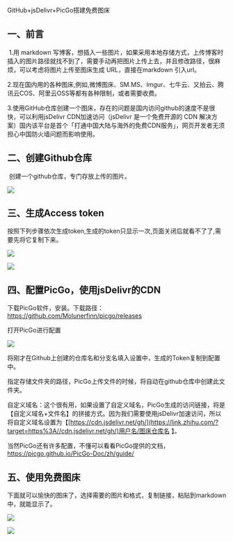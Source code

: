 GitHub+jsDelivr+PicGo搭建免费图床



## 一、前言

​	1.用 markdown 写博客，想插入一些图片，如果采用本地存储方式，上传博客时插入的图片路径就找不到了，需要手动再把图片上传上去，并且修改路径，很麻烦，可以考虑将图片上传至图床生成 URL，直接在markdown 引入url。

​	2.现在国内用的各种图床,例如,微博图床、SM.MS、Imgur、七牛云、又拍云、腾讯云COS、阿里云OSS等都有各种限制，或者需要收费。

​	3.使用GitHub仓库创建一个图床，存在的问题是国内访问github的速度不是很快，可以利用jsDelivr CDN加速访问（jsDelivr 是一个免费开源的 CDN 解决方案）国内该平台是首个「打通中国大陆与海外的免费CDN服务」，网页开发者无须担心中国防火墙问题而影响使用。

## 二、创建Github仓库

​	创建一个github仓库，专门存放上传的图片。

![](https://cdn.jsdelivr.net/gh/yizuoliang/picBed/img/20190830142054.bmp)

## 三、生成Access token 

按照下列步骤依次生成token,生成的token只显示一次,页面关闭后就看不了了,需要先将它复制下来。

![](https://cdn.jsdelivr.net/gh/yizuoliang/picBed/img/20190830145901.bmp)

![](https://cdn.jsdelivr.net/gh/yizuoliang/picBed/img/20190830150612.bmp)

## 四、配置PicGo，使用jsDelivr的CDN

下载PicGo软件，安装。下载路径：<https://github.com/Molunerfinn/picgo/releases>

打开PicGo进行配置

![](https://cdn.jsdelivr.net/gh/yizuoliang/picBed/img/20190830151445.bmp)

将刚才在Github上创建的仓库名和分支名填入设置中，生成的Token复制到配置中。

指定存储文件夹的路径，PicGo上传文件的时候，将自动在github仓库中创建此文件夹。

自定义域名：这个很有用，如果设置了自定义域名，PicGo生成的访问链接，将是【自定义域名+文件名】的拼接方式。因为我们需要使用jsDelivr加速访问，所以将自定义域名设置为【[https://cdn.jsdelivr.net/gh/](https://link.zhihu.com/?target=https%3A//cdn.jsdelivr.net/gh/)用户名/图床仓库名 】。

当然PicGo还有许多配置，不懂可以看看PicGo提供的文档，<https://picgo.github.io/PicGo-Doc/zh/guide/>

## 五、使用免费图床

下面就可以愉快的图床了，选择需要的图片和格式，复制链接，粘贴到markdown中，就能显示了。

![](https://cdn.jsdelivr.net/gh/yizuoliang/picBed/img/20190830154016.bmp)

![](https://cdn.jsdelivr.net/gh/yizuoliang/picBed/img/20190830154410.bmp)